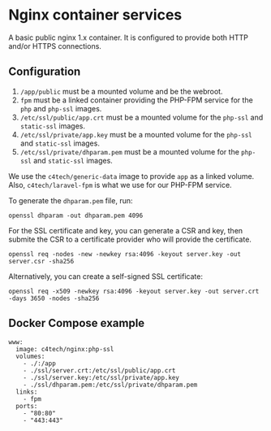 # Nginx container services

A basic public nginx 1.x container. It is configured to provide both HTTP
and/or HTTPS connections.


## Configuration

1. `/app/public` must be a mounted volume and be the webroot.
2. `fpm` must be a linked container providing the PHP-FPM service for the `php` and `php-ssl` images.
3. `/etc/ssl/public/app.crt` must be a mounted volume for the `php-ssl` and `static-ssl` images.
4. `/etc/ssl/private/app.key` must be a mounted volume for the `php-ssl` and `static-ssl` images.
5. `/etc/ssl/private/dhparam.pem` must be a mounted volume for the `php-ssl` and `static-ssl` images.

We use the `c4tech/generic-data` image to provide `app` as a linked volume.
Also, `c4tech/laravel-fpm` is what we use for our PHP-FPM service.

To generate the `dhparam.pem` file, run:
```
openssl dhparam -out dhparam.pem 4096
```

For the SSL certificate and key, you can generate a CSR and key, then submite
the CSR to a certificate provider who will provide the certificate.
```
openssl req -nodes -new -newkey rsa:4096 -keyout server.key -out server.csr -sha256
```

Alternatively, you can create a self-signed SSL certificate:
```
openssl req -x509 -newkey rsa:4096 -keyout server.key -out server.crt -days 3650 -nodes -sha256
```


## Docker Compose example

```
www:
  image: c4tech/nginx:php-ssl
  volumes:
    - ./:/app
    - ./ssl/server.crt:/etc/ssl/public/app.crt
    - ./ssl/server.key:/etc/ssl/private/app.key
    - ./ssl/dhparam.pem:/etc/ssl/private/dhparam.pem
  links:
    - fpm
  ports:
    - "80:80"
    - "443:443"
```
